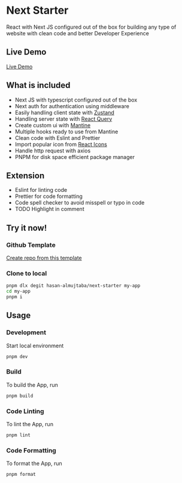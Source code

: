 # Next Starter

React with Next JS configured out of the box for building any type of website with clean code and better Developer Experience

## Live Demo

[Live Demo](https://next-start.netlify.app)

## What is included

- Next JS with typescript configured out of the box
- Next auth for authentication using middleware
- Easily handling client state with [Zustand](https://github.com/pmndrs/zustand)
- Handling server state with [React Query](https://react-query.tanstack.com/)
- Create custom ui with [Mantine](https://mantine.dev/)
- Multiple hooks ready to use from Mantine
- Clean code with Eslint and Prettier
- Import popular icon from [React Icons](https://react-icons.github.io/react-icons/)
- Handle http request with axios
- PNPM for disk space efficient package manager

## Extension

- Eslint for linting code
- Prettier for code formatting
- Code spell checker to avoid misspell or typo in code
- TODO Highlight in comment

## Try it now!

### Github Template

[Create repo from this template](https://github.com/hasan-almujtaba/next-starter/generate)

### Clone to local

```bash
pnpm dlx degit hasan-almujtaba/next-starter my-app
cd my-app
pnpm i
```

## Usage

### Development

Start local environment

```bash
pnpm dev
```

### Build

To build the App, run

```bash
pnpm build
```

### Code Linting

To lint the App, run

```bash
pnpm lint
```

### Code Formatting

To format the App, run

```bash
pnpm format
```
